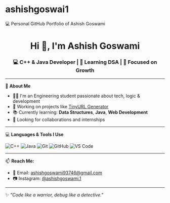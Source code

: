# ashishgoswai1
💻 Personal GitHub Portfolio of Ashish Goswami
<h1 align="center">Hi 👋, I'm Ashish Goswami</h1>
<h3 align="center">💻 C++ & Java Developer | 🧠 Learning DSA | 🚀 Focused on Growth</h3>

---

🌟 **About Me**

- 👨‍🎓 I'm an Engineering student passionate about tech, logic & development  
- 🔗 Working on projects like [TinyURL Generator](https://github.com/ashishgoswami1/TinyUrl-Generator-project)  
- 📚 Currently learning: **Data Structures**, **Java**, **Web Development**
- 🤝 Looking for collaborations and internships

---

💻 **Languages & Tools I Use**

![C++](https://img.shields.io/badge/C++-00599C?style=for-the-badge&logo=c%2B%2B&logoColor=white)
![Java](https://img.shields.io/badge/Java-007396?style=for-the-badge&logo=java&logoColor=white)
![Git](https://img.shields.io/badge/Git-F05032?style=for-the-badge&logo=git&logoColor=white)
![GitHub](https://img.shields.io/badge/GitHub-181717?style=for-the-badge&logo=github&logoColor=white)
![VS Code](https://img.shields.io/badge/VS%20Code-007ACC?style=for-the-badge&logo=visual-studio-code&logoColor=white)

---

📫 **Reach Me:**

- 📧 Email: ashishgoswami93746@gmail.com  
- 📷 Instagram: [@ashishgoswami.1](https://instagram.com/ashishgoswami.1)

---

✨ *"Code like a warrior, debug like a detective."*
